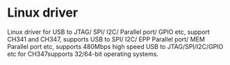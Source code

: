 # Linux driver

Linux driver for USB to JTAG/ SPI/ I2C/ Parallel port/ GPIO etc, support CH341 and CH347, supports USB to SPI/ I2C/ EPP Parallel port/ MEM Parallel port etc, supports 480Mbps high speed USB to JTAG/SPI/I2C/GPIO etc for CH347supports 32/64-bit operating systems.